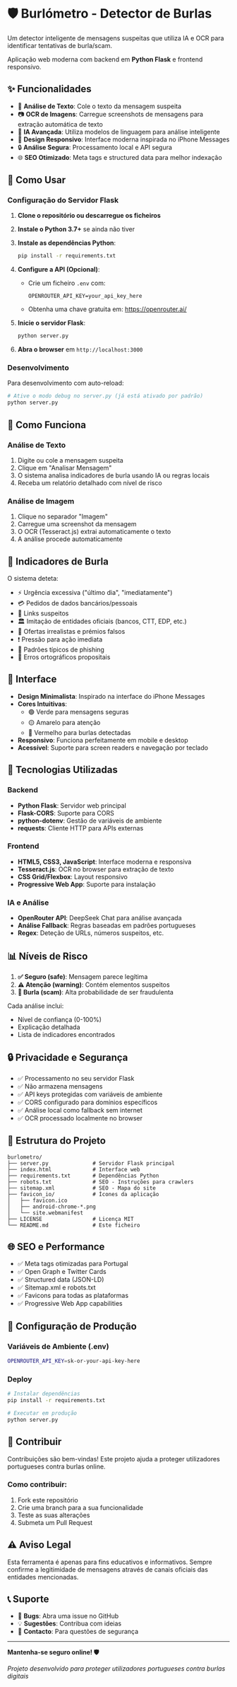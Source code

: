 # 🛡️ Burlómetro - Detector de Burlas

Um detector inteligente de mensagens suspeitas que utiliza IA e OCR para identificar tentativas de burla/scam.

Aplicação web moderna com backend em **Python Flask** e frontend responsivo.

## ✨ Funcionalidades

- 📝 **Análise de Texto**: Cole o texto da mensagem suspeita
- 📷 **OCR de Imagens**: Carregue screenshots de mensagens para extração automática de texto
- 🤖 **IA Avançada**: Utiliza modelos de linguagem para análise inteligente
- 📱 **Design Responsivo**: Interface moderna inspirada no iPhone Messages
- 🔒 **Análise Segura**: Processamento local e API segura
- 🌐 **SEO Otimizado**: Meta tags e structured data para melhor indexação

## 🚀 Como Usar

### Configuração do Servidor Flask

1. **Clone o repositório ou descarregue os ficheiros**

2. **Instale o Python 3.7+** se ainda não tiver

3. **Instale as dependências Python**:
   ```bash
   pip install -r requirements.txt
   ```

4. **Configure a API (Opcional)**:
   - Crie um ficheiro `.env` com:
     ```
     OPENROUTER_API_KEY=your_api_key_here
     ```
   - Obtenha uma chave gratuita em: https://openrouter.ai/

5. **Inicie o servidor Flask**:
   ```bash
   python server.py
   ```

6. **Abra o browser** em `http://localhost:3000`

### Desenvolvimento

Para desenvolvimento com auto-reload:
```bash
# Ative o modo debug no server.py (já está ativado por padrão)
python server.py
```

## 🔧 Como Funciona

### Análise de Texto
1. Digite ou cole a mensagem suspeita
2. Clique em "Analisar Mensagem"
3. O sistema analisa indicadores de burla usando IA ou regras locais
4. Receba um relatório detalhado com nível de risco

### Análise de Imagem
1. Clique no separador "Imagem"
2. Carregue uma screenshot da mensagem
3. O OCR (Tesseract.js) extrai automaticamente o texto
4. A análise procede automaticamente

## 🧠 Indicadores de Burla

O sistema deteta:
- ⚡ Urgência excessiva ("último dia", "imediatamente")
- 💳 Pedidos de dados bancários/pessoais
- 🔗 Links suspeitos
- 🏛️ Imitação de entidades oficiais (bancos, CTT, EDP, etc.)
- 🎁 Ofertas irrealistas e prémios falsos
- ❗ Pressão para ação imediata
- 🎯 Padrões típicos de phishing
- 📱 Erros ortográficos propositais

## 🎨 Interface

- **Design Minimalista**: Inspirado na interface do iPhone Messages
- **Cores Intuitivas**: 
  - 🟢 Verde para mensagens seguras
  - 🟡 Amarelo para atenção
  - 🔴 Vermelho para burlas detectadas
- **Responsivo**: Funciona perfeitamente em mobile e desktop
- **Acessível**: Suporte para screen readers e navegação por teclado

## 🔧 Tecnologias Utilizadas

### Backend
- **Python Flask**: Servidor web principal
- **Flask-CORS**: Suporte para CORS
- **python-dotenv**: Gestão de variáveis de ambiente
- **requests**: Cliente HTTP para APIs externas

### Frontend
- **HTML5, CSS3, JavaScript**: Interface moderna e responsiva
- **Tesseract.js**: OCR no browser para extração de texto
- **CSS Grid/Flexbox**: Layout responsivo
- **Progressive Web App**: Suporte para instalação

### IA e Análise
- **OpenRouter API**: DeepSeek Chat para análise avançada
- **Análise Fallback**: Regras baseadas em padrões portugueses
- **Regex**: Deteção de URLs, números suspeitos, etc.

## 📊 Níveis de Risco

1. **✅ Seguro (safe)**: Mensagem parece legítima
2. **⚠️ Atenção (warning)**: Contém elementos suspeitos 
3. **🚨 Burla (scam)**: Alta probabilidade de ser fraudulenta

Cada análise inclui:
- Nível de confiança (0-100%)
- Explicação detalhada
- Lista de indicadores encontrados

## 🔒 Privacidade e Segurança

- ✅ Processamento no seu servidor Flask
- ✅ Não armazena mensagens
- ✅ API keys protegidas com variáveis de ambiente
- ✅ CORS configurado para domínios específicos
- ✅ Análise local como fallback sem internet
- ✅ OCR processado localmente no browser

## 📁 Estrutura do Projeto

```
burlometro/
├── server.py              # Servidor Flask principal
├── index.html             # Interface web
├── requirements.txt       # Dependências Python
├── robots.txt             # SEO - Instruções para crawlers
├── sitemap.xml            # SEO - Mapa do site
├── favicon_io/            # Ícones da aplicação
│   ├── favicon.ico
│   ├── android-chrome-*.png
│   └── site.webmanifest
├── LICENSE                # Licença MIT
└── README.md              # Este ficheiro
```

## 🌐 SEO e Performance

- ✅ Meta tags otimizadas para Portugal
- ✅ Open Graph e Twitter Cards
- ✅ Structured data (JSON-LD)
- ✅ Sitemap.xml e robots.txt
- ✅ Favicons para todas as plataformas
- ✅ Progressive Web App capabilities

## 📝 Configuração de Produção

### Variáveis de Ambiente (.env)
```bash
OPENROUTER_API_KEY=sk-or-your-api-key-here
```

### Deploy
```bash
# Instalar dependências
pip install -r requirements.txt

# Executar em produção
python server.py
```

## 🤝 Contribuir

Contribuições são bem-vindas! Este projeto ajuda a proteger utilizadores portugueses contra burlas online.

### Como contribuir:
1. Fork este repositório
2. Crie uma branch para a sua funcionalidade
3. Teste as suas alterações
4. Submeta um Pull Request

## ⚠️ Aviso Legal

Esta ferramenta é apenas para fins educativos e informativos. Sempre confirme a legitimidade de mensagens através de canais oficiais das entidades mencionadas.

## 📞 Suporte

- 🐛 **Bugs**: Abra uma issue no GitHub
- 💡 **Sugestões**: Contribua com ideias
- 📧 **Contacto**: Para questões de segurança

---

**Mantenha-se seguro online! 🛡️**

*Projeto desenvolvido para proteger utilizadores portugueses contra burlas digitais*
